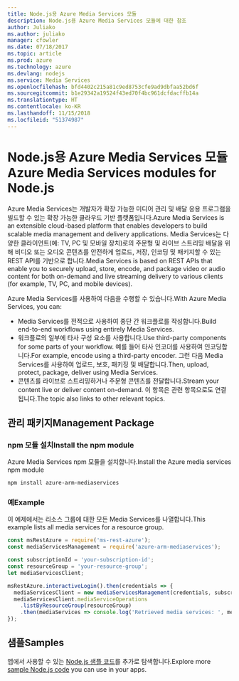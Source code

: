 ```yaml
---
title: Node.js용 Azure Media Services 모듈
description: Node.js용 Azure Media Services 모듈에 대한 참조
author: Juliako
ms.author: juliako
manager: cfowler
ms.date: 07/18/2017
ms.topic: article
ms.prod: azure
ms.technology: azure
ms.devlang: nodejs
ms.service: Media Services
ms.openlocfilehash: bfd4402c215a81c9ed8753cfe9ad9dbfaa52bd6f
ms.sourcegitcommit: b1e29342a19524f43ed70f4bc961dcfdacffb14a
ms.translationtype: HT
ms.contentlocale: ko-KR
ms.lasthandoff: 11/15/2018
ms.locfileid: "51374987"
---
```

# <a name="azure-media-services-modules-for-nodejs"></a><span data-ttu-id="c17bd-103">Node.js용 Azure Media Services 모듈</span><span class="sxs-lookup"><span data-stu-id="c17bd-103">Azure Media Services modules for Node.js</span></span>

<span data-ttu-id="c17bd-104">Azure Media Services는 개발자가 확장 가능한 미디어 관리 및 배달 응용 프로그램을 빌드할 수 있는 확장 가능한 클라우드 기반 플랫폼입니다.</span><span class="sxs-lookup"><span data-stu-id="c17bd-104">Azure Media Services is an extensible cloud-based platform that enables developers to build scalable media management and delivery applications.</span></span> <span data-ttu-id="c17bd-105">Media Services는 다양한 클라이언트(예: TV, PC 및 모바일 장치)로의 주문형 및 라이브 스트리밍 배달을 위해 비디오 또는 오디오 콘텐츠를 안전하게 업로드, 저장, 인코딩 및 패키지할 수 있는 REST API를 기반으로 합니다.</span><span class="sxs-lookup"><span data-stu-id="c17bd-105">Media Services is based on REST APIs that enable you to securely upload, store, encode, and package video or audio content for both on-demand and live streaming delivery to various clients (for example, TV, PC, and mobile devices).</span></span>

<span data-ttu-id="c17bd-106">Azure Media Services를 사용하여 다음을 수행할 수 있습니다.</span><span class="sxs-lookup"><span data-stu-id="c17bd-106">With Azure Media Services, you can:</span></span>
- <span data-ttu-id="c17bd-107">Media Services를 전적으로 사용하여 종단 간 워크플로를 작성합니다.</span><span class="sxs-lookup"><span data-stu-id="c17bd-107">Build end-to-end workflows using entirely Media Services.</span></span> 
- <span data-ttu-id="c17bd-108">워크플로의 일부에 타사 구성 요소를 사용합니다.</span><span class="sxs-lookup"><span data-stu-id="c17bd-108">Use third-party components for some parts of your workflow.</span></span> <span data-ttu-id="c17bd-109">예를 들어 타사 인코더를 사용하여 인코딩합니다.</span><span class="sxs-lookup"><span data-stu-id="c17bd-109">For example, encode using a third-party encoder.</span></span> <span data-ttu-id="c17bd-110">그런 다음 Media Services를 사용하여 업로드, 보호, 패키징 및 배달합니다.</span><span class="sxs-lookup"><span data-stu-id="c17bd-110">Then, upload, protect, package, deliver using Media Services.</span></span>
- <span data-ttu-id="c17bd-111">콘텐츠를 라이브로 스트리밍하거나 주문형 콘텐츠를 전달합니다.</span><span class="sxs-lookup"><span data-stu-id="c17bd-111">Stream your content live or deliver content on-demand.</span></span> <span data-ttu-id="c17bd-112">이 항목은 관련 항목으로도 연결됩니다.</span><span class="sxs-lookup"><span data-stu-id="c17bd-112">The topic also links to other relevant topics.</span></span>

## <a name="management-package"></a><span data-ttu-id="c17bd-113">관리 패키지</span><span class="sxs-lookup"><span data-stu-id="c17bd-113">Management Package</span></span>

### <a name="install-the-npm-module"></a><span data-ttu-id="c17bd-114">npm 모듈 설치</span><span class="sxs-lookup"><span data-stu-id="c17bd-114">Install the npm module</span></span>

<span data-ttu-id="c17bd-115">Azure Media Services npm 모듈을 설치합니다.</span><span class="sxs-lookup"><span data-stu-id="c17bd-115">Install the Azure media services npm module</span></span>

```bash
npm install azure-arm-mediaservices
```

### <a name="example"></a><span data-ttu-id="c17bd-116">예</span><span class="sxs-lookup"><span data-stu-id="c17bd-116">Example</span></span>

<span data-ttu-id="c17bd-117">이 예제에서는 리소스 그룹에 대한 모든 Media Services를 나열합니다.</span><span class="sxs-lookup"><span data-stu-id="c17bd-117">This example lists all media services for a resource group.</span></span>

```javascript
const msRestAzure = require('ms-rest-azure');
const mediaServicesManagement = require('azure-arm-mediaservices');

const subscriptionId = 'your-subscription-id';
const resourceGroup = 'your-resource-group';
let mediaServicesClient;

msRestAzure.interactiveLogin().then(credentials => {
  mediaServicesClient = new mediaServicesManagement(credentials, subscriptionId);
  mediaServicesClient.mediaServiceOperations
    .listByResourceGroup(resourceGroup)
    .then(mediaServices => console.log('Retrieved media services: ', mediaServices));
});
```

## <a name="samples"></a><span data-ttu-id="c17bd-118">샘플</span><span class="sxs-lookup"><span data-stu-id="c17bd-118">Samples</span></span>

<span data-ttu-id="c17bd-119">앱에서 사용할 수 있는 [Node.js 샘플 코드](https://azure.microsoft.com/resources/samples/?platform=nodejs)를 추가로 탐색합니다.</span><span class="sxs-lookup"><span data-stu-id="c17bd-119">Explore more [sample Node.js code](https://azure.microsoft.com/resources/samples/?platform=nodejs) you can use in your apps.</span></span>
